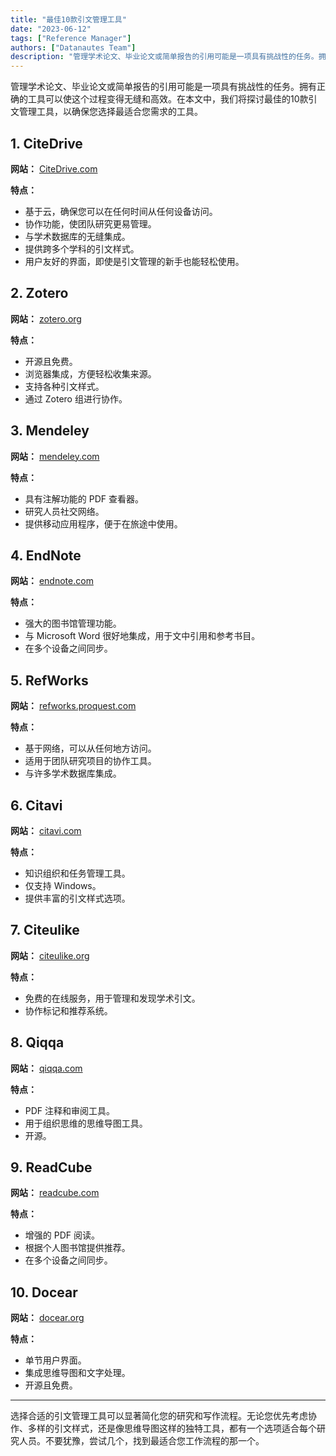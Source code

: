 ```yaml
---
title: "最佳10款引文管理工具"
date: "2023-06-12"
tags: ["Reference Manager"]
authors: ["Datanautes Team"]
description: "管理学术论文、毕业论文或简单报告的引用可能是一项具有挑战性的任务。拥有正确的工具可以使这个过程变得无缝和高效。在本文中，我们将探讨最佳的10款引文管理工具，以确保您选择最适合您需求的工具。"
---
```


管理学术论文、毕业论文或简单报告的引用可能是一项具有挑战性的任务。拥有正确的工具可以使这个过程变得无缝和高效。在本文中，我们将探讨最佳的10款引文管理工具，以确保您选择最适合您需求的工具。

## 1. **CiteDrive**

**网站：** [CiteDrive.com](https://citedrive.com/)

**特点：**

- 基于云，确保您可以在任何时间从任何设备访问。
- 协作功能，使团队研究更易管理。
- 与学术数据库的无缝集成。
- 提供跨多个学科的引文样式。
- 用户友好的界面，即使是引文管理的新手也能轻松使用。

## 2. **Zotero**

**网站：** [zotero.org](https://www.zotero.org/)

**特点：**

- 开源且免费。
- 浏览器集成，方便轻松收集来源。
- 支持各种引文样式。
- 通过 Zotero 组进行协作。

## 3. **Mendeley**

**网站：** [mendeley.com](https://www.mendeley.com/)

**特点：**

- 具有注解功能的 PDF 查看器。
- 研究人员社交网络。
- 提供移动应用程序，便于在旅途中使用。

## 4. **EndNote**

**网站：** [endnote.com](https://www.endnote.com/)

**特点：**

- 强大的图书馆管理功能。
- 与 Microsoft Word 很好地集成，用于文中引用和参考书目。
- 在多个设备之间同步。

## 5. **RefWorks**

**网站：** [refworks.proquest.com](https://refworks.proquest.com/)

**特点：**

- 基于网络，可以从任何地方访问。
- 适用于团队研究项目的协作工具。
- 与许多学术数据库集成。

## 6. **Citavi**

**网站：** [citavi.com](https://www.citavi.com/)

**特点：**

- 知识组织和任务管理工具。
- 仅支持 Windows。
- 提供丰富的引文样式选项。

## 7. **Citeulike**

**网站：** [citeulike.org](http://www.citeulike.org/)

**特点：**

- 免费的在线服务，用于管理和发现学术引文。
- 协作标记和推荐系统。

## 8. **Qiqqa**

**网站：** [qiqqa.com](https://www.qiqqa.com/)

**特点：**

- PDF 注释和审阅工具。
- 用于组织思维的思维导图工具。
- 开源。

## 9. **ReadCube**

**网站：** [readcube.com](https://www.readcube.com/)

**特点：**

- 增强的 PDF 阅读。
- 根据个人图书馆提供推荐。
- 在多个设备之间同步。

## 10. **Docear**

**网站：** [docear.org](http://www.docear.org/)

**特点：**

- 单节用户界面。
- 集成思维导图和文字处理。
- 开源且免费。

---

选择合适的引文管理工具可以显著简化您的研究和写作流程。无论您优先考虑协作、多样的引文样式，还是像思维导图这样的独特工具，都有一个选项适合每个研究人员。不要犹豫，尝试几个，找到最适合您工作流程的那一个。
